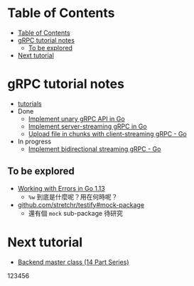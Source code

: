 # Table of Contents
- [Table of Contents](#table-of-contents)
- [gRPC tutorial notes](#grpc-tutorial-notes)
  - [To be explored](#to-be-explored)
- [Next tutorial](#next-tutorial)

# gRPC tutorial notes
- [tutorials](https://dev.to/techschoolguru/series/7311)
- Done
  - [Implement unary gRPC API in Go](https://dev.to/techschoolguru/implement-unary-grpc-api-in-go-4cdj)
  - [Implement server-streaming gRPC in Go](https://dev.to/techschoolguru/implement-server-streaming-grpc-in-go-2d0p)
  - [Upload file in chunks with client-streaming gRPC - Go](https://dev.to/techschoolguru/upload-file-in-chunks-with-client-streaming-grpc-golang-4loc)
- In progress
  - [Implement bidirectional streaming gRPC - Go](https://dev.to/techschoolguru/implement-bidirectional-streaming-grpc-go-4kgn)

## To be explored
- [Working with Errors in Go 1.13](https://blog.golang.org/go1.13-errors)
  - `%w` 到底是什麼呢？用在何時呢？
- [github.com/stretchr/testify#mock-package](https://github.com/stretchr/testify#mock-package)
  - 還有個 `mock` sub-package 待研究

# Next tutorial
- [Backend master class (14 Part Series)](https://dev.to/techschoolguru/series/7172)

123456